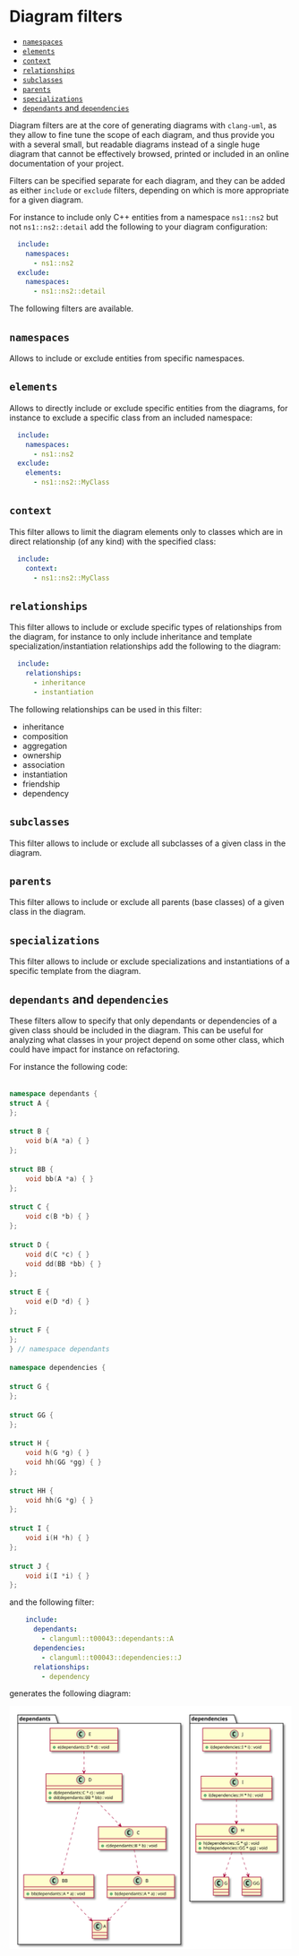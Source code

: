 # Diagram filters

<!-- toc -->

* [`namespaces`](#namespaces)
* [`elements`](#elements)
* [`context`](#context)
* [`relationships`](#relationships)
* [`subclasses`](#subclasses)
* [`parents`](#parents)
* [`specializations`](#specializations)
* [`dependants` and `dependencies`](#dependants-and-dependencies)

<!-- tocstop -->

Diagram filters are at the core of generating diagrams with `clang-uml`, as they allow to fine tune the scope
of each diagram, and thus provide you with a several small, but readable diagrams instead of a single huge diagram
that cannot be effectively browsed, printed or included in an online documentation of your project.

Filters can be specified separate for each diagram, and they can be added as either `include` or `exclude` filters,
depending on which is more appropriate for a given diagram.

For instance to include only C++ entities from a namespace `ns1::ns2` but not `ns1::ns2::detail` add the following
to your diagram configuration:

```yaml
  include:
    namespaces:
      - ns1::ns2
  exclude:
    namespaces:
      - ns1::ns2::detail
```

The following filters are available.

## `namespaces`

Allows to include or exclude entities from specific namespaces.

## `elements`

Allows to directly include or exclude specific entities from the diagrams, for instance to exclude a specific class
from an included namespace:

```yaml
  include:
    namespaces:
      - ns1::ns2
  exclude:
    elements:
      - ns1::ns2::MyClass
```

## `context`

This filter allows to limit the diagram elements only to classes which are in direct relationship (of any kind) with
the specified class:

```yaml
  include:
    context:
      - ns1::ns2::MyClass
```


## `relationships`

This filter allows to include or exclude specific types of relationships from the diagram, for instance to only
include inheritance and template specialization/instantiation relationships add the following to the diagram:

```yaml
  include:
    relationships:
      - inheritance
      - instantiation
```

The following relationships can be used in this filter:
  * inheritance
  * composition
  * aggregation
  * ownership
  * association
  * instantiation
  * friendship
  * dependency

## `subclasses`

This filter allows to include or exclude all subclasses of a given class in the diagram.

## `parents`

This filter allows to include or exclude all parents (base classes) of a given class in the diagram.

## `specializations`

This filter allows to include or exclude specializations and instantiations of a specific template from the diagram.

## `dependants` and `dependencies`

These filters allow to specify that only dependants or dependencies of a given class should be included in the diagram.
This can be useful for analyzing what classes in your project depend on some other class, which could have impact for
instance on refactoring.

For instance the following code:
```cpp

namespace dependants {
struct A {
};

struct B {
    void b(A *a) { }
};

struct BB {
    void bb(A *a) { }
};

struct C {
    void c(B *b) { }
};

struct D {
    void d(C *c) { }
    void dd(BB *bb) { }
};

struct E {
    void e(D *d) { }
};

struct F {
};
} // namespace dependants

namespace dependencies {

struct G {
};

struct GG {
};

struct H {
    void h(G *g) { }
    void hh(GG *gg) { }
};

struct HH {
    void hh(G *g) { }
};

struct I {
    void i(H *h) { }
};

struct J {
    void i(I *i) { }
};
```

and the following filter:
```yaml
    include:
      dependants:
        - clanguml::t00043::dependants::A
      dependencies:
        - clanguml::t00043::dependencies::J
      relationships:
        - dependency
```

generates the following diagram:

![t00043_class](./test_cases/t00043_class.svg)

